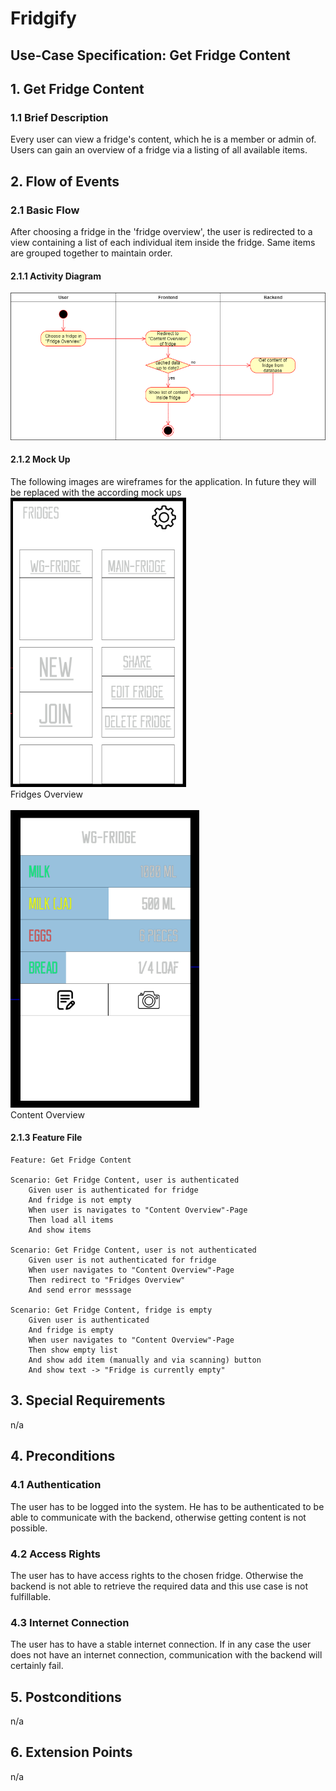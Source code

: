 # Fridgify

## Use-Case Specification: Get Fridge Content

## 1. Get Fridge Content

### 1.1 Brief Description

Every user can view a fridge's content, which he is a member or admin of. Users can gain an overview of a fridge via a listing of all available items.

## 2. Flow of Events

### 2.1 Basic Flow

After choosing a fridge in the 'fridge overview', the user is redirected to a view containing a list of each individual item inside the fridge. Same items are grouped together to maintain order.

#### 2.1.1 Activity Diagram

![Activity Diagram - Get Fridge Content](./gfc_ad.png)

#### 2.1.2 Mock Up

The following images are wireframes for the application. In future they will be replaced with the according mock ups\
![Fridges Overview](../images/fridge_overview.png) \
Fridges Overview \
\
![Content Overview](../images/content_overview.png) \
Content Overview

#### 2.1.3 Feature File

``` .feature
Feature: Get Fridge Content

Scenario: Get Fridge Content, user is authenticated
    Given user is authenticated for fridge
    And fridge is not empty
    When user is navigates to "Content Overview"-Page
    Then load all items
    And show items

Scenario: Get Fridge Content, user is not authenticated
    Given user is not authenticated for fridge
    When user navigates to "Content Overview"-Page
    Then redirect to "Fridges Overview"
    And send error messsage

Scenario: Get Fridge Content, fridge is empty
    Given user is authenticated
    And fridge is empty
    When user navigates to "Content Overview"-Page
    Then show empty list
    And show add item (manually and via scanning) button
    And show text -> "Fridge is currently empty"
```

## 3. Special Requirements

n/a

## 4. Preconditions

### 4.1 Authentication

The user has to be logged into the system. He has to be authenticated to be able to communicate with the backend, otherwise getting content is not possible.

### 4.2 Access Rights

The user has to have access rights to the chosen fridge. Otherwise the backend is not able to retrieve the required data and this use case is not fulfillable.

### 4.3 Internet Connection

The user has to have a stable internet connection. If in any case the user does not have an internet connection, communication with the backend will certainly fail.

## 5. Postconditions

n/a

## 6. Extension Points

n/a